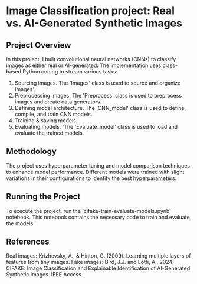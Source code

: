 # Image Classification project: Real vs. AI-Generated Synthetic Images
## Project Overview

In this project, I built convolutional neural networks (CNNs) to classify images as either real or AI-generated. The implementation uses class-based Python coding to stream various tasks:

1) Sourcing images. The 'Images' class is used to source and organize images'.
2) Preprocessing images. The 'Preprocess' class is used to preprocess images and create data generators.
3) Defining model architecture. The 'CNN_model' class is used to define, compile, and train CNN models.
4) Training & saving models.
5) Evaluating models. 'The 'Evaluate_model' class is used to load and evaluate the trained models.

## Methodology
The project uses hyperparameter tuning and model comparison techniques to enhance model performance. Different models were trained with slight variations in their configurations to identify the best hyperparameters.

## Running the Project
To execute the project, run the 'cifake-train-evaluate-models.ipynb' notebook. This notebook contains the necessary code to train and evaluate the models. 

## References

Real images: Krizhevsky, A., & Hinton, G. (2009). Learning multiple layers of features from tiny images.
Fake images: Bird, J.J. and Lotfi, A., 2024. CIFAKE: Image Classification and Explainable Identification of AI-Generated Synthetic Images. IEEE Access.
